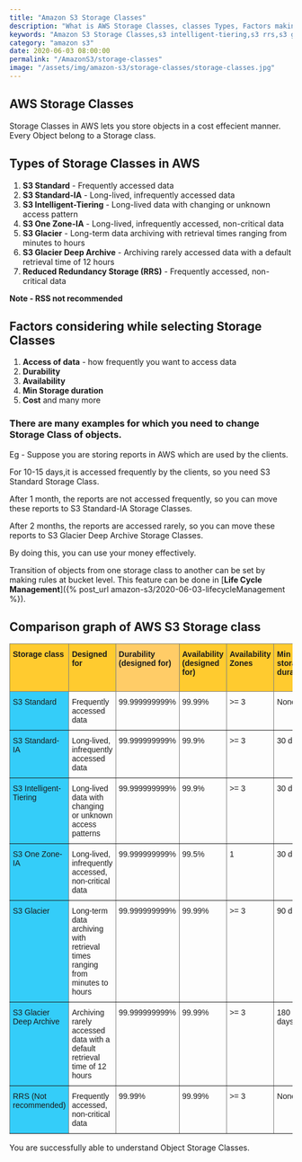 ```yaml
---
title: "Amazon S3 Storage Classes"
description: "What is AWS Storage Classes, classes Types, Factors making Storage Classes different and Comparison graph of AWS S3 Storage class."
keywords: "Amazon S3 Storage Classes,s3 intelligent-tiering,s3 rrs,s3 glacier,s3 one zone ia,s3 standard,s3 standard-ia,s3 glacier deep archive,aws s3 compare,Comparison graph of AWS S3 Storage class"
category: "amazon s3"
date: 2020-06-03 08:00:00
permalink: "/AmazonS3/storage-classes"
image: "/assets/img/amazon-s3/storage-classes/storage-classes.jpg"
---
```

## AWS Storage Classes
Storage Classes in AWS lets you store objects in a cost effecient manner.
Every Object belong to a Storage class.

## Types of Storage Classes in AWS
1. **S3 Standard** - Frequently accessed data
2. **S3 Standard-IA** - Long-lived, infrequently accessed data
3. **S3 Intelligent-Tiering** - Long-lived data with changing or unknown access pattern
4. **S3 One Zone-IA** - Long-lived, infrequently accessed, non-critical data
5. **S3 Glacier** - Long-term data archiving with retrieval times ranging from minutes to hours
6. **S3 Glacier Deep Archive** - Archiving rarely accessed data with a default retrieval time of 12 hours
7. **Reduced Redundancy Storage (RRS)** - Frequently accessed, non-critical data

**Note - RSS not recommended**

## Factors considering while selecting Storage Classes
1. **Access of data** - how frequently you want to access data
2. **Durability**
3. **Availability**
4. **Min Storage duration**
5. **Cost**
and many more

### There are  many examples for which you need to change Storage Class of objects.
Eg - Suppose you are storing reports in AWS which are used by the clients.
<p>For 10-15 days,it is accessed frequently by the clients, so you need S3 Standard Storage Class.</p>
<p>After 1 month, the reports are not accessed frequently, so you can move these reports to S3 Standard-IA Storage Classes.</p>
<p>After 2 months, the reports are accessed rarely, so you can move these reports to S3 Glacier Deep Archive Storage Classes.</p>

By doing this, you can use your money effectively.

Transition of objects from one storage class to another can be set by making rules at bucket level. This feature can be done in
[**Life Cycle Management**]({% post_url amazon-s3/2020-06-03-lifecycleManagement %}).

## Comparison graph of AWS S3 Storage class
<div class="table">
<style type="text/css">
.tg  {border-collapse:collapse;border-spacing:0;}
.tg td{border-color:black;border-style:solid;border-width:1px;font-family:Arial, sans-serif;font-size:14px;
  overflow:hidden;padding:10px 5px;word-break:normal;}
.tg th{border-color:black;border-style:solid;border-width:1px;font-family:Arial, sans-serif;font-size:14px;
  font-weight:normal;overflow:hidden;padding:10px 5px;word-break:normal;}
.tg .tg-31ua{background-color:#ffcc67;border-color:inherit;text-align:left;vertical-align:top}
.tg .tg-ik58{background-color:#ffcb2f;border-color:inherit;text-align:left;vertical-align:top}
.tg .tg-i1q2{background-color:#34cdf9;border-color:inherit;text-align:left;vertical-align:top}
.tg .tg-0pky{border-color:inherit;text-align:left;vertical-align:top}
</style>
<table class="tg">
<thead>
  <tr>
    <th class="tg-ik58"><span style="font-weight:bold">Storage class</span></th>
    <th class="tg-ik58"><span style="font-weight:bold">Designed for</span></th>
    <th class="tg-31ua"><span style="font-weight:bold">Durability (designed for)</span></th>
    <th class="tg-ik58"><span style="font-weight:bold">Availability (designed for)</span></th>
    <th class="tg-ik58"><span style="font-weight:bold">Availability Zones</span></th>
    <th class="tg-ik58"><span style="font-weight:bold">Min storage duration</span></th>
    <th class="tg-ik58"><span style="font-weight:bold">Min billable object size</span></th>
  </tr>
</thead>
<tbody>
  <tr>
    <td class="tg-i1q2">S3 Standard</td>
    <td class="tg-0pky">Frequently accessed data</td>
    <td class="tg-0pky">99.999999999%</td>
    <td class="tg-0pky">99.99%</td>
    <td class="tg-0pky">&gt;= 3</td>
    <td class="tg-0pky">None</td>
    <td class="tg-0pky">None</td>
  </tr>
  <tr>
    <td class="tg-i1q2">S3 Standard-IA</td>
    <td class="tg-0pky">Long-lived, infrequently accessed data</td>
    <td class="tg-0pky">99.999999999%</td>
    <td class="tg-0pky">99.9%</td>
    <td class="tg-0pky">&gt;= 3</td>
    <td class="tg-0pky">30 days</td>
    <td class="tg-0pky">128 KB</td>
  </tr>
  <tr>
    <td class="tg-i1q2">S3 Intelligent-Tiering</td>
    <td class="tg-0pky">Long-lived data with changing or unknown access patterns</td>
    <td class="tg-0pky">99.999999999%</td>
    <td class="tg-0pky">99.9%</td>
    <td class="tg-0pky">&gt;= 3</td>
    <td class="tg-0pky">30 days</td>
    <td class="tg-0pky">None</td>
  </tr>
  <tr>
    <td class="tg-i1q2">S3 One Zone-IA</td>
    <td class="tg-0pky">Long-lived, infrequently accessed, non-critical data</td>
    <td class="tg-0pky">99.999999999%</td>
    <td class="tg-0pky">99.5%</td>
    <td class="tg-0pky">1</td>
    <td class="tg-0pky">30 days</td>
    <td class="tg-0pky">128 KB</td>
  </tr>
  <tr>
    <td class="tg-i1q2">S3 Glacier</td>
    <td class="tg-0pky">Long-term data archiving with retrieval times ranging from minutes to hours</td>
    <td class="tg-0pky">99.999999999%</td>
    <td class="tg-0pky">99.99%</td>
    <td class="tg-0pky">&gt;= 3</td>
    <td class="tg-0pky">90 days</td>
    <td class="tg-0pky">40 KB</td>
  </tr>
  <tr>
    <td class="tg-i1q2">S3 Glacier Deep Archive</td>
    <td class="tg-0pky">Archiving rarely accessed data with a default retrieval time of 12 hours</td>
    <td class="tg-0pky">99.999999999%</td>
    <td class="tg-0pky">99.99%</td>
    <td class="tg-0pky">&gt;= 3</td>
    <td class="tg-0pky">180 days</td>
    <td class="tg-0pky">40 KB</td>
  </tr>
  <tr>
    <td class="tg-i1q2">RRS (Not recommended)</td>
    <td class="tg-0pky">Frequently accessed, non-critical data</td>
    <td class="tg-0pky">99.99%</td>
    <td class="tg-0pky">99.99%</td>
    <td class="tg-0pky">&gt;= 3</td>
    <td class="tg-0pky">None</td>
    <td class="tg-0pky">None</td>
  </tr>
</tbody>
</table>
</div>

You are successfully able to understand Object Storage Classes.
